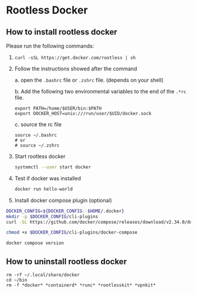 # Rootless Docker



## How to install rootless docker

Please run the following commands:

1. `curl -sSL https://get.docker.com/rootless | sh`
2. Follow the instructions showed after the command

    a. open the `.bashrc` file or `.zshrc` file. (depends on your shell)

    b. Add the following two environmental variables to the end of the `.*rc` file.

    ```shell
    export PATH=/home/$USER/bin:$PATH
    export DOCKER_HOST=unix:///run/user/$UID/docker.sock
    ```

    c. source the rc file

    ```shell
    source ~/.bashrc
    # or
    # source ~/.zshrc
    ```

4. Start rootless docker

    ```bash
    systemctl --user start docker
    ```

5. Test if docker was installed

    ```bash
    docker run hello-world
    ```
6. Install docker compose plugin (optional)

```bash
DOCKER_CONFIG=${DOCKER_CONFIG:-$HOME/.docker}
mkdir -p $DOCKER_CONFIG/cli-plugins
curl -SL https://github.com/docker/compose/releases/download/v2.34.0/docker-compose-linux-x86_64 -o $DOCKER_CONFIG/cli-plugins/docker-compose
```

```bash
chmod +x $DOCKER_CONFIG/cli-plugins/docker-compose
```

```bash
docker compose version
```

## How to uninstall rootless docker

```shell
rm -rf ~/.local/share/docker
cd ~/bin
rm -f *docker* *containerd* *runc* *rootlesskit* *vpnkit*
```
